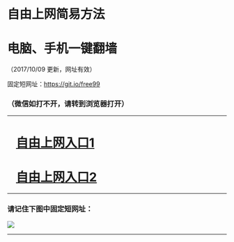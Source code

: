 ﻿# 自由上网简易方法

# 电脑、手机一键翻墙

（2017/10/09 更新，网址有效）

固定短网址：https://git.io/free99

### （微信如打不开，请转到浏览器打开）


***





# &nbsp;&nbsp; <a href="http://ft763430711.fwq-tz-1001.info/fwqtz01.html?t=100900111750 " target="_blank">自由上网入口1</a>
# &nbsp;&nbsp; <a href="http://ft262468463.fwq-tz-1002.info/fwqtz02.html?t=100900126342 " target="_blank">自由上网入口2</a>
***

### 请记住下图中固定短网址：

<img src="https://s3-us-west-2.amazonaws.com/fwq-1001/yjfq-20170905okok.png" /> 


***

